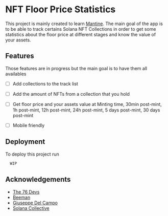 
# NFT Floor Price Statistics

This project is mainly created to learn [Mantine](https://mantine.dev). The main goal of the app is to be able to track certains Solana NFT Collections in order to get some statistics about the floor price at different stages and know the value of your assets.



## Features

Those features are in progress but the main goal is to have them all availables

- [ ]  Add collections to the track list
- [ ]  Add the amount of NFTs from a collection that you hold
- [ ]  Get floor price and your assets value at Minting time, 30min post-mint, 1h post-mint, 12h post-mint, 24h post-mint, 5 days post-mint, 30 days post-mint 
- [ ]  Mobile friendly




## Deployment

To deploy this project run

```bash
  WIP
```


## Acknowledgements

 - [The 76 Devs](https://discord.gg/jqJMNpZVTN)
 - [Beeman](https://github.com/beeman)
 - [Giuseppe Del Campo](https://github.com/Giuseppetm)
 - [Solana Collective](https://discord.gg/solanacollective)
